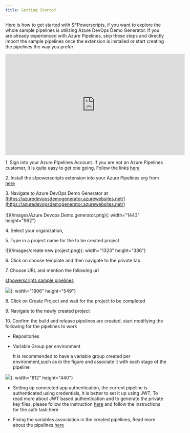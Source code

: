 ```yaml
---
title: Getting Started 
---
```


Here is how to get started with SFPowerscripts, if you want to explore the whole sample pipelines is utilizing Azure DevOps Demo Generator. If you are already experienced with Azure Pipelines, skip these steps and directly import the sample pipelines once the extension is installed or start creating the pipelines the way you prefer

<iframe width="560" height="315" src="https://www.youtube.com/embed/BeWfwvw6VVQ" frameborder="0" allow="accelerometer; autoplay; encrypted-media; gyroscope; picture-in-picture" allowfullscreen=""></iframe>

1\. Sign into your Azure Pipelines Account. If you are not an Azure Pipelines customer, it is quite easy to get one going. Follow the links [here](https://azure.microsoft.com/en-au/services/devops/)

2\. Install the sfpowerscripts extension into your Azure Pipelines org from [here](https://marketplace.visualstudio.com/items?itemName=AzlamSalam.sfpowerscripts)

3\. Navigate to Azure DevOps Demo Generator at [https://azuredevopsdemogenerator.azurewebsites.net/](https://azuredevopsdemogenerator.azurewebsites.net/)<br><br>![](/images/Azure Devops Demo generator.png){: width="1443" height="962"}

4\. Select your organization,

5\. Type in a project name for the to be created project

![](/images/create new project.png){: width="1323" height="386"}

6\. Click on choose template and then navigate to the private tab

7\. Choose URL and mention the following url&nbsp;

[sfpowerscripts sample pipelines](https://github.com/azlamsalam/sfpowerscripts/releases/download/11.0.59/sfpowerscripts-sample-pipelines.zip)

![](/uploads/gettingstarted-samplepipelines.PNG){: width="1906" height="549"}

8\. Click on Create Project and wait for the project to be completed

9\. Navigate to the newly created project

10\. Confirm the build and release pipelines are created, start modifying the following for the pipelines to work

* Repositories

* Variable Group per environment

  It is recommended to have a variable group created per environment,such as in the figure and associate it with each stage of the pipeline

![](/images/variable_group_for_envs.png){: width="812" height="440"}

* Setting up connected app authentication, the current pipeline is authenticated using credentials, it is better to set it up using JWT, To read more about JWT based authentication and to generate the private key files, please follow the instruction&nbsp;[here](https://developer.salesforce.com/docs/atlas.en-us.sfdx_dev.meta/sfdx_dev/sfdx_dev_auth_jwt_flow.htm) and follow the instructions for the auth task here

* Fixing the variables association in the created pipelines, Read more about the pipelines [here](/Pipelines/Continous%20Integration%20Source%20Package%20Pipeline/)